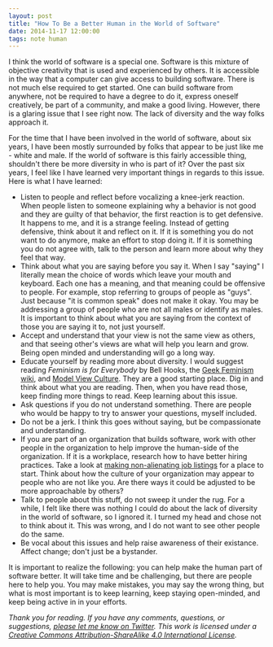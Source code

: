 ```yaml
---
layout: post
title: "How To Be a Better Human in the World of Software"
date: 2014-11-17 12:00:00
tags: note human
---
```


I think the world of software is a special one. Software is this
mixture of objective creativity that is used and experienced by others. It is
accessible in the way that a computer can give access to building software.
There is not much else required to get started. One can build software from
anywhere, not be required to have a degree to do it, express oneself
creatively, be part of a community, and make a good living. However, there is a
glaring issue that I see right now. The lack of diversity and the way folks
approach it.

For the time that I have been involved in the world of software, about six
years, I have been mostly surrounded by folks that appear to be just like me -
white and male. If the world of software is this fairly accessible thing,
shouldn't there be more diversity in who is part of it? Over the past six years,
I feel like I have learned very important things in regards to this issue. Here
is what I have learned:

- Listen to people and reflect before vocalizing a knee-jerk reaction. When people
  listen to someone explaining why a behavior is not good and they are guilty of
  that behavior, the first reaction is to get defensive. It happens to me, and
  it is a strange feeling. Instead of getting defensive, think about it and
  reflect on it. If it is something you do not want to do anymore, make an
  effort to stop doing it. If it is something you do not agree with, talk to the
  person and learn more about why they feel that way.
- Think about what you are saying before you say it. When I say "saying" I
  literally mean the choice of words which leave your mouth and keyboard. Each
  one has a meaning, and that meaning could be offensive to people. For example,
  stop referring to groups of people as "guys". Just because "it is common
  speak" does not make it okay. You may be addressing a group of people who are not
  all males or identify as males. It is important to think about what you are
  saying from the context of those you are saying it to, not just yourself.
- Accept and understand that your view is not the same view as others, and that
  seeing other's views are what will help you learn and grow. Being open minded
  and understanding will go a long way.
- Educate yourself by reading more about diversity. I would suggest reading
  _Feminism is for Everybody_ by Bell Hooks, the [Geek Feminism
  wiki](http://geekfeminism.wikia.com/wiki/Geek_Feminism_Wiki), and [Model View
  Culture](https://modelviewculture.com). They are a good starting place.
  Dig in and think about what you are reading. Then, when you
  have read those, keep finding more things to read. Keep learning about this
  issue.
- Ask questions if you do not understand something. There are people who would
  be happy to try to answer your questions, myself included.
- Do not be a jerk. I think this goes without saying, but be compassionate and
  understanding.
- If you are part of an organization that builds software, work with other
  people in the organization to help improve the human-side of the organization.
  If it is a workplace, research how to have better hiring practices. Take a
  look at [making non-alienating job
  listings](https://storify.com/kissane/job-listings-that-don-t-alienate) for a
  place to start. Think about how the culture of your organization may appear to
  people who are not like you. Are there ways it could be adjusted to be more
  approachable by others?
- Talk to people about this stuff, do not sweep it under the rug. For a while, I
  felt like there was nothing I could do about the lack of diversity in the
  world of software, so I ignored it. I turned my head and chose not to think
  about it. This was wrong, and I do not want to see other people do the same.
- Be vocal about this issues and help raise awareness of their existance. Affect
  change; don't just be a bystander.

It is important to realize the following: you can help make the human part of
software better. It will take time and be challenging, but there are people
here to help you. You may make mistakes, you may say the wrong thing, but what
is most important is to keep learning, keep staying open-minded, and keep being
active in in your efforts.

_Thank you for reading. If you have any comments, questions, or suggestions,
[please let
me know on Twitter](https://twitter.com/brettchalupa). This work is licensed
under a [Creative Commons Attribution-ShareAlike 4.0 International
License](http://creativecommons.org/licenses/by-sa/4.0/)._
